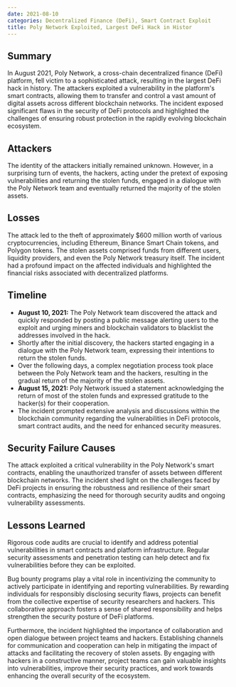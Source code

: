 ```yaml
---
date: 2021-08-10
categories: Decentralized Finance (DeFi), Smart Contract Exploit
title: Poly Network Exploited, Largest DeFi Hack in Histor
---
```

## Summary

In August 2021, Poly Network, a cross-chain decentralized finance (DeFi) platform, fell victim to a sophisticated attack, resulting in the largest DeFi hack in history. The attackers exploited a vulnerability in the platform's smart contracts, allowing them to transfer and control a vast amount of digital assets across different blockchain networks. The incident exposed significant flaws in the security of DeFi protocols and highlighted the challenges of ensuring robust protection in the rapidly evolving blockchain ecosystem.

## Attackers

The identity of the attackers initially remained unknown. However, in a surprising turn of events, the hackers, acting under the pretext of exposing vulnerabilities and returning the stolen funds, engaged in a dialogue with the Poly Network team and eventually returned the majority of the stolen assets.

## Losses

The attack led to the theft of approximately $600 million worth of various cryptocurrencies, including Ethereum, Binance Smart Chain tokens, and Polygon tokens. The stolen assets comprised funds from different users, liquidity providers, and even the Poly Network treasury itself. The incident had a profound impact on the affected individuals and highlighted the financial risks associated with decentralized platforms.

## Timeline

- **August 10, 2021:** The Poly Network team discovered the attack and quickly responded by posting a public message alerting users to the exploit and urging miners and blockchain validators to blacklist the addresses involved in the hack.
- Shortly after the initial discovery, the hackers started engaging in a dialogue with the Poly Network team, expressing their intentions to return the stolen funds.
- Over the following days, a complex negotiation process took place between the Poly Network team and the hackers, resulting in the gradual return of the majority of the stolen assets.
- **August 15, 2021:** Poly Network issued a statement acknowledging the return of most of the stolen funds and expressed gratitude to the hacker(s) for their cooperation.
- The incident prompted extensive analysis and discussions within the blockchain community regarding the vulnerabilities in DeFi protocols, smart contract audits, and the need for enhanced security measures.

## Security Failure Causes

The attack exploited a critical vulnerability in the Poly Network's smart contracts, enabling the unauthorized transfer of assets between different blockchain networks. The incident shed light on the challenges faced by DeFi projects in ensuring the robustness and resilience of their smart contracts, emphasizing the need for thorough security audits and ongoing vulnerability assessments.

## Lessons Learned

Rigorous code audits are crucial to identify and address potential vulnerabilities in smart contracts and platform infrastructure. Regular security assessments and penetration testing can help detect and fix vulnerabilities before they can be exploited.

Bug bounty programs play a vital role in incentivizing the community to actively participate in identifying and reporting vulnerabilities. By rewarding individuals for responsibly disclosing security flaws, projects can benefit from the collective expertise of security researchers and hackers. This collaborative approach fosters a sense of shared responsibility and helps strengthen the security posture of DeFi platforms.

Furthermore, the incident highlighted the importance of collaboration and open dialogue between project teams and hackers. Establishing channels for communication and cooperation can help in mitigating the impact of attacks and facilitating the recovery of stolen assets. By engaging with hackers in a constructive manner, project teams can gain valuable insights into vulnerabilities, improve their security practices, and work towards enhancing the overall security of the ecosystem.
